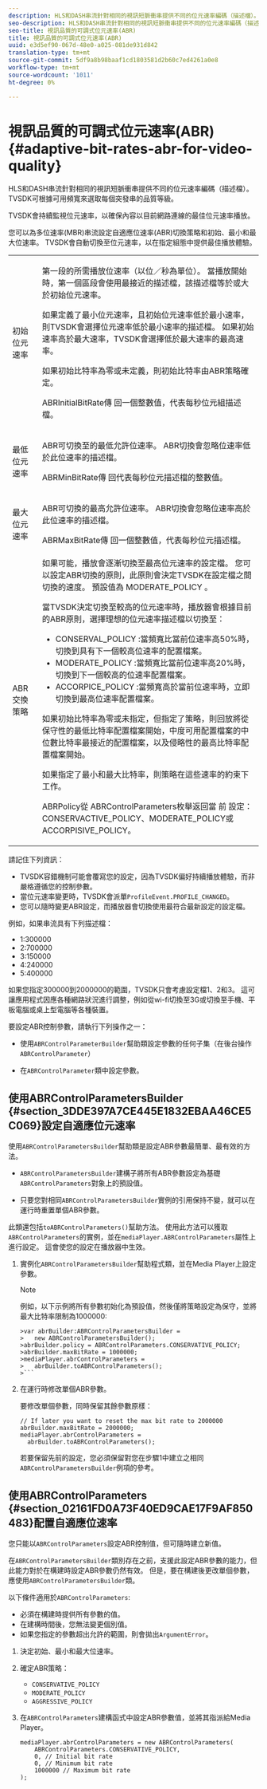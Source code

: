 ```yaml
---
description: HLS和DASH串流針對相同的視訊短脈衝串提供不同的位元速率編碼（描述檔）。 TVSDK可根據可用頻寬來選取每個突發串的品質等級。
seo-description: HLS和DASH串流針對相同的視訊短脈衝串提供不同的位元速率編碼（描述檔）。 TVSDK可根據可用頻寬來選取每個突發串的品質等級。
seo-title: 視訊品質的可調式位元速率(ABR)
title: 視訊品質的可調式位元速率(ABR)
uuid: e3d5ef90-067d-48e0-a025-081de931d842
translation-type: tm+mt
source-git-commit: 5df9a8b98baaf1cd1803581d2b60c7ed4261a0e8
workflow-type: tm+mt
source-wordcount: '1011'
ht-degree: 0%

---
```



# 視訊品質的可調式位元速率(ABR){#adaptive-bit-rates-abr-for-video-quality}

HLS和DASH串流針對相同的視訊短脈衝串提供不同的位元速率編碼（描述檔）。 TVSDK可根據可用頻寬來選取每個突發串的品質等級。

TVSDK會持續監視位元速率，以確保內容以目前網路連線的最佳位元速率播放。

您可以為多位速率(MBR)串流設定自適應位速率(ABR)切換策略和初始、最小和最大位速率。 TVSDK會自動切換至位元速率，以在指定組態中提供最佳播放體驗。

<table id="table_AF838E082235406AA359BF1C1A77F85F"> 
 <tbody> 
  <tr> 
   <td colname="col01"> 初始位元速率 </td> 
   <td colname="col2"> <p>第一段的所需播放位速率（以位／秒為單位）。 當播放開始時，第一個區段會使用最接近的描述檔，該描述檔等於或大於初始位元速率。 </p> <p> 如果定義了最小位元速率，且初始位元速率低於最小速率，則TVSDK會選擇位元速率低於最小速率的描述檔。 如果初始速率高於最大速率，TVSDK會選擇低於最大速率的最高速率。 </p> <p>如果初始比特率為零或未定義，則初始比特率由ABR策略確定。 </p> <p> <span class="apiname"> ABRInitialBitRate傳 </span> 回一個整數值，代表每秒位元組描述檔。 </p> </td> 
  </tr> 
  <tr> 
   <td colname="col01"> 最低位元速率 </td> 
   <td colname="col2"> <p>ABR可切換至的最低允許位速率。 ABR切換會忽略位速率低於此位速率的描述檔。 </p> <p> <span class="apiname"> ABRMinBitRate傳 </span> 回代表每秒位元描述檔的整數值。 </p> </td> 
  </tr> 
  <tr> 
   <td colname="col01"> 最大位元速率 </td> 
   <td colname="col2"> <p>ABR可切換的最高允許位速率。 ABR切換會忽略位速率高於此位速率的描述檔。 </p> <p> <span class="apiname"> ABRMaxBitRate傳 </span> 回一個整數值，代表每秒位元描述檔。 </p> </td> 
  </tr> 
  <tr> 
   <td colname="col01"> ABR交換策略 </td> 
   <td colname="col2"> 如果可能，播放會逐漸切換至最高位元速率的設定檔。 您可以設定ABR切換的原則，此原則會決定TVSDK在設定檔之間切換的速度。 預設值為<span class="codeph"> MODERATE_POLICY </span>。 <p>當TVSDK決定切換至較高的位元速率時，播放器會根據目前的ABR原則，選擇理想的位元速率描述檔以切換至： 
     <ul id="ul_058D0FFC944C476A83BB9E756B95DEBD"> 
      <li id="li_C690A12DC34C4754B01C2D0616FB6A0A"> <span class="codeph"> CONSERVAL_POLICY  </span>:當頻寬比當前位速率高50%時，切換到具有下一個較高位速率的配置檔案。 </li> 
      <li id="li_FF5BDB099B554940AC296938C7A12B81"> <span class="codeph"> MODERATE_POLICY  </span>:當頻寬比當前位速率高20%時，切換到下一個較高的位速率配置檔案。 </li> 
      <li id="li_E602508429864C279BF78360E95718A6"> <span class="codeph"> ACCORPICE_POLICY  </span>:當頻寬高於當前位速率時，立即切換到最高位速率配置檔案。 </li> 
     </ul> </p> <p>如果初始比特率為零或未指定，但指定了策略，則回放將從保守性的最低比特率配置檔案開始，中度可用配置檔案的中位數比特率最接近的配置檔案，以及侵略性的最高比特率配置檔案開始。 </p> <p>如果指定了最小和最大比特率，則策略在這些速率的約束下工作。 </p> <p> <span class="codeph"> ABRPolicy從 </span> ABRControlParameters枚舉返回當 <span class="codeph"> 前 </span> 設定：CONSERVACTIVE_POLICY、MODERATE_POLICY或ACCORPISIVE_POLICY。 </p> </td> 
  </tr> 
 </tbody> 
</table>

請記住下列資訊：

* TVSDK容錯機制可能會覆寫您的設定，因為TVSDK偏好持續播放體驗，而非嚴格遵循您的控制參數。
* 當位元速率變更時，TVSDK會派單`ProfileEvent.PROFILE_CHANGED`。
* 您可以隨時變更ABR設定，而播放器會切換使用最符合最新設定的設定檔。

例如，如果串流具有下列描述檔：

* 1:300000
* 2:700000
* 3:150000
* 4:240000
* 5:400000

如果您指定300000到2000000的範圍，TVSDK只會考慮設定檔1、2和3。 這可讓應用程式因應各種網路狀況進行調整，例如從wi-fi切換至3G或切換至手機、平板電腦或桌上型電腦等各種裝置。

要設定ABR控制參數，請執行下列操作之一：

* 使用`ABRControlParameterBuilder`幫助類設定參數的任何子集（在後台操作`ABRControlParameter`）

* 在`ABRControlParameter`類中設定參數。

## 使用ABRControlParametersBuilder {#section_3DDE397A7CE445E1832EBAA46CE5C069}設定自適應位元速率

使用`ABRControlParametersBuilder`幫助類是設定ABR參數最簡單、最有效的方法。

* `ABRControlParametersBuilder`建構子將所有ABR參數設定為基礎`ABRControlParameters`對象上的預設值。

* 只要您對相同`ABRControlParametersBuilder`實例的引用保持不變，就可以在運行時重置單個ABR參數。

此類還包括`toABRControlParameters()`幫助方法。 使用此方法可以獲取`ABRControlParameters`的實例，並在`mediaPlayer.ABRControlParameters`屬性上進行設定。 這會使您的設定在播放器中生效。

1. 實例化`ABRControlParametersBuilder`幫助程式類，並在Media Player上設定參數。

   >[!NOTE]
   >
   >例如，以下示例將所有參數初始化為預設值，然後僅將策略設定為保守，並將最大比特率限制為1000000:
   >
   >
   ```
   >var abrBuilder:ABRControlParametersBuilder =  
   >   new ABRControlParametersBuilder(); 
   >abrBuilder.policy = ABRControlParameters.CONSERVATIVE_POLICY; 
   >abrBuilder.maxBitRate = 1000000; 
   >mediaPlayer.abrControlParameters =  
   >   abrBuilder.toABRControlParameters();
   >```

1. 在運行時修改單個ABR參數。

   要修改單個參數，同時保留其餘參數原樣：

   ```
   // If later you want to reset the max bit rate to 2000000 
   abrBuilder.maxBitRate = 2000000; 
   mediaPlayer.abrControlParameters =  
     abrBuilder.toABRControlParameters();
   ```

   若要保留先前的設定，您必須保留對您在步驟1中建立之相同`ABRControlParametersBuilder`例項的參考。

## 使用ABRControlParameters {#section_02161FD0A73F40ED9CAE17F9AF850483}配置自適應位速率

您只能以`ABRControlParameters`設定ABR控制值，但可隨時建立新值。

在`ABRControlParametersBuilder`類別存在之前，支援此設定ABR參數的能力，但此能力對於在構建時設定ABR參數仍然有效。 但是，要在構建後更改單個參數，應使用`ABRControlParametersBuilder`類。

以下條件適用於`ABRControlParameters`:

* 必須在構建時提供所有參數的值。
* 在建構時間後，您無法變更個別值。
* 如果您指定的參數超出允許的範圍，則會拋出`ArgumentError`。

1. 決定初始、最小和最大位速率。
1. 確定ABR策略：

   * `CONSERVATIVE_POLICY`
   * `MODERATE_POLICY`
   * `AGGRESSIVE_POLICY`

1. 在`ABRControlParameters`建構函式中設定ABR參數值，並將其指派給Media Player。

   ```
   mediaPlayer.abrControlParameters = new ABRControlParameters( 
       ABRControlParameters.CONSERVATIVE_POLICY, 
       0, // Initial bit rate 
       0, // Minimum bit rate 
       1000000 // Maximum bit rate 
   );
   ```

